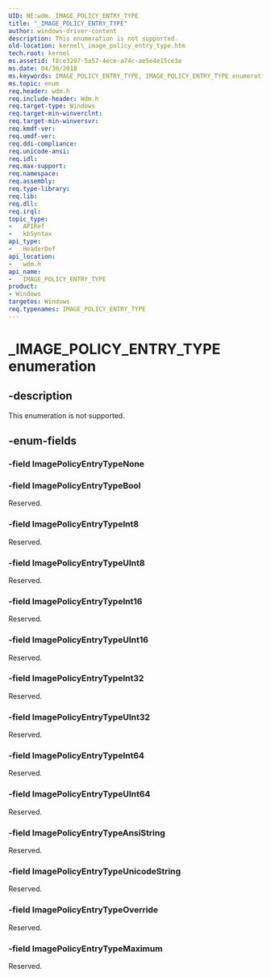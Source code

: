 ```yaml
---
UID: NE:wdm._IMAGE_POLICY_ENTRY_TYPE
title: "_IMAGE_POLICY_ENTRY_TYPE"
author: windows-driver-content
description: This enumeration is not supported.
old-location: kernel\_image_policy_entry_type.htm
tech.root: kernel
ms.assetid: f8ce3297-5a57-4ece-a74c-ae5e4e15ce3e
ms.date: 04/30/2018
ms.keywords: IMAGE_POLICY_ENTRY_TYPE, IMAGE_POLICY_ENTRY_TYPE enumeration [Kernel-Mode Driver Architecture], ImagePolicyEntryTypeAnsiString, ImagePolicyEntryTypeBool, ImagePolicyEntryTypeInt16, ImagePolicyEntryTypeInt32, ImagePolicyEntryTypeInt64, ImagePolicyEntryTypeInt8, ImagePolicyEntryTypeMaximum, ImagePolicyEntryTypeUInt16, ImagePolicyEntryTypeUInt32, ImagePolicyEntryTypeUInt64, ImagePolicyEntryTypeUInt8, ImagePolicyEntryTypeUnicodeString, _IMAGE_POLICY_ENTRY_TYPE, kernel._image_policy_entry_type, wdm/IMAGE_POLICY_ENTRY_TYPE, wdm/ImagePolicyEntryTypeAnsiString, wdm/ImagePolicyEntryTypeBool, wdm/ImagePolicyEntryTypeInt16, wdm/ImagePolicyEntryTypeInt32, wdm/ImagePolicyEntryTypeInt64, wdm/ImagePolicyEntryTypeInt8, wdm/ImagePolicyEntryTypeMaximum, wdm/ImagePolicyEntryTypeUInt16, wdm/ImagePolicyEntryTypeUInt32, wdm/ImagePolicyEntryTypeUInt64, wdm/ImagePolicyEntryTypeUInt8, wdm/ImagePolicyEntryTypeUnicodeString
ms.topic: enum
req.header: wdm.h
req.include-header: Wdm.h
req.target-type: Windows
req.target-min-winverclnt: 
req.target-min-winversvr: 
req.kmdf-ver: 
req.umdf-ver: 
req.ddi-compliance: 
req.unicode-ansi: 
req.idl: 
req.max-support: 
req.namespace: 
req.assembly: 
req.type-library: 
req.lib: 
req.dll: 
req.irql: 
topic_type:
-	APIRef
-	kbSyntax
api_type:
-	HeaderDef
api_location:
-	wdm.h
api_name:
-	IMAGE_POLICY_ENTRY_TYPE
product:
- Windows
targetos: Windows
req.typenames: IMAGE_POLICY_ENTRY_TYPE
---
```


# _IMAGE_POLICY_ENTRY_TYPE enumeration


## -description


This enumeration is not supported.


## -enum-fields




### -field ImagePolicyEntryTypeNone


### -field ImagePolicyEntryTypeBool

Reserved.


### -field ImagePolicyEntryTypeInt8

Reserved.


### -field ImagePolicyEntryTypeUInt8

Reserved.


### -field ImagePolicyEntryTypeInt16

Reserved.


### -field ImagePolicyEntryTypeUInt16

Reserved.


### -field ImagePolicyEntryTypeInt32

Reserved.


### -field ImagePolicyEntryTypeUInt32

Reserved.


### -field ImagePolicyEntryTypeInt64

Reserved.


### -field ImagePolicyEntryTypeUInt64

Reserved.


### -field ImagePolicyEntryTypeAnsiString

Reserved.


### -field ImagePolicyEntryTypeUnicodeString

Reserved.

### -field ImagePolicyEntryTypeOverride

Reserved.

### -field ImagePolicyEntryTypeMaximum

Reserved.



